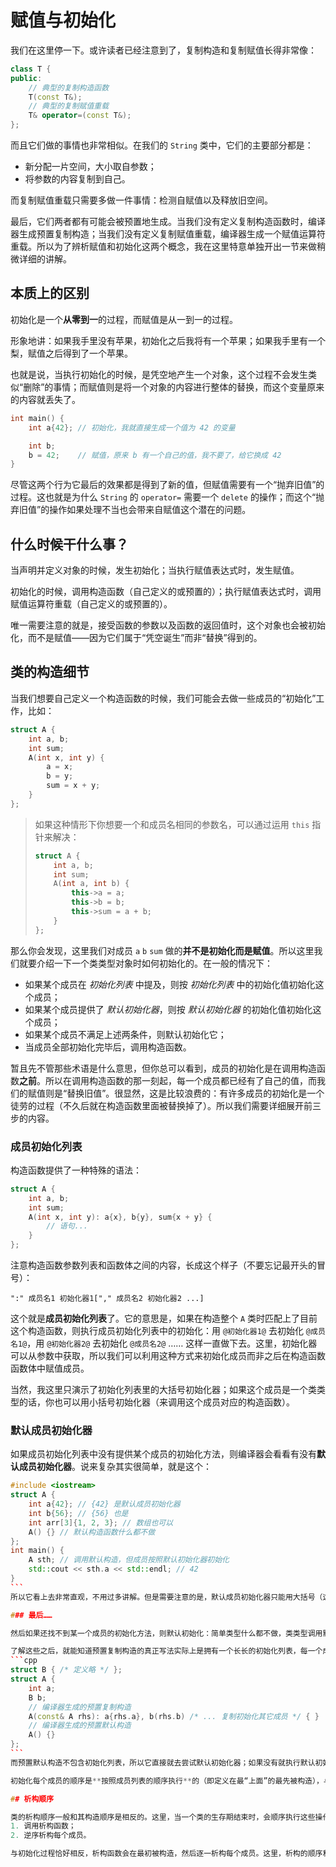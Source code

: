 # 赋值与初始化

我们在这里停一下。或许读者已经注意到了，复制构造和复制赋值长得非常像：
```cpp
class T {
public:
    // 典型的复制构造函数
    T(const T&);
    // 典型的复制赋值重载
    T& operator=(const T&);
};
```

而且它们做的事情也非常相似。在我们的 `String` 类中，它们的主要部分都是：
- 新分配一片空间，大小取自参数；
- 将参数的内容复制到自己。

而复制赋值重载只需要多做一件事情：检测自赋值以及释放旧空间。

最后，它们两者都有可能会被预置地生成。当我们没有定义复制构造函数时，编译器生成预置复制构造；当我们没有定义复制赋值重载，编译器生成一个赋值运算符重载。所以为了辨析赋值和初始化这两个概念，我在这里特意单独开出一节来做稍微详细的讲解。

## 本质上的区别

初始化是一个**从零到一**的过程，而赋值是从一到一的过程。

形象地讲：如果我手里没有苹果，初始化之后我将有一个苹果；如果我手里有一个梨，赋值之后得到了一个苹果。

也就是说，当执行初始化的时候，是凭空地产生一个对象，这个过程不会发生类似“删除”的事情；而赋值则是将一个对象的内容进行整体的替换，而这个变量原来的内容就丢失了。
```cpp
int main() {
    int a{42}; // 初始化，我就直接生成一个值为 42 的变量

    int b;
    b = 42;    // 赋值，原来 b 有一个自己的值，我不要了，给它换成 42
}
```
尽管这两个行为它最后的效果都是得到了新的值，但赋值需要有一个“抛弃旧值”的过程。这也就是为什么 `String` 的 `operator=` 需要一个 `delete` 的操作；而这个“抛弃旧值”的操作如果处理不当也会带来自赋值这个潜在的问题。

## 什么时候干什么事？

当声明并定义对象的时候，发生初始化；当执行赋值表达式时，发生赋值。

初始化的时候，调用构造函数（自己定义的或预置的）；执行赋值表达式时，调用赋值运算符重载（自己定义的或预置的）。

唯一需要注意的就是，接受函数的参数以及函数的返回值时，这个对象也会被初始化，而不是赋值——因为它们属于“凭空诞生”而非“替换”得到的。

## 类的构造细节

当我们想要自己定义一个构造函数的时候，我们可能会去做一些成员的“初始化”工作，比如：
```cpp
struct A {
    int a, b;
    int sum;
    A(int x, int y) {
        a = x;
        b = y;
        sum = x + y;
    }
};
```

> 如果这种情形下你想要一个和成员名相同的参数名，可以通过运用 `this` 指针来解决：
> ```cpp
> struct A {
>     int a, b;
>     int sum;
>     A(int a, int b) {
>         this->a = a;
>         this->b = b;
>         this->sum = a + b;
>     }
> };
> ```

那么你会发现，这里我们对成员 `a` `b` `sum` 做的**并不是初始化而是赋值**。所以这里我们就要介绍一下一个类类型对象时如何初始化的。在一般的情况下：
- 如果某个成员在 *初始化列表* 中提及，则按 *初始化列表* 中的初始化值初始化这个成员；
- 如果某个成员提供了 *默认初始化器*，则按 *默认初始化器* 的初始化值初始化这个成员；
- 如果某个成员不满足上述两条件，则默认初始化它；
- 当成员全部初始化完毕后，调用构造函数。

暂且先不管那些术语是什么意思，但你总可以看到，成员的初始化是在调用构造函数**之前**。所以在调用构造函数的那一刻起，每一个成员都已经有了自己的值，而我们的赋值则是“替换旧值”。很显然，这是比较浪费的：有许多成员的初始化是一个徒劳的过程（不久后就在构造函数里面被替换掉了）。所以我们需要详细展开前三步的内容。

### 成员初始化列表

构造函数提供了一种特殊的语法：
```cpp
struct A {
    int a, b;
    int sum;
    A(int x, int y): a{x}, b{y}, sum{x + y} {
        // 语句...
    }
};
```
注意构造函数参数列表和函数体之间的内容，长成这个样子（不要忘记最开头的冒号）：
```sdsc
":" 成员名1 初始化器1["," 成员名2 初始化器2 ...]
```
这个就是**成员初始化列表**了。它的意思是，如果在构造整个 `A` 类时匹配上了目前这个构造函数，则执行成员初始化列表中的初始化：用 `@初始化器1@` 去初始化 `@成员名1@`，用 `@初始化器2@` 去初始化 `@成员名2@` …… 这样一直做下去。这里，初始化器可以从参数中获取，所以我们可以利用这种方式来初始化成员而非之后在构造函数函数体中赋值成员。

当然，我这里只演示了初始化列表里的大括号初始化器；如果这个成员是一个类类型的话，你也可以用小括号初始化器（来调用这个成员对应的构造函数）。

### 默认成员初始化器

如果成员初始化列表中没有提供某个成员的初始化方法，则编译器会看看有没有**默认成员初始化器**。说来复杂其实很简单，就是这个：
````cpp codemo(show)
#include <iostream>
struct A {
    int a{42}; // {42} 是默认成员初始化器
    int b{56}; // {56} 也是
    int arr[3]{1, 2, 3}; // 数组也可以
    A() {} // 默认构造函数什么都不做
};
int main() {
    A sth; // 调用默认构造，但成员按照默认初始化器初始化
    std::cout << sth.a << std::endl; // 42
}
```
所以它看上去非常直观，不用过多讲解。但是需要注意的是，默认成员初始化器只能用大括号（这是为了防止歧义而规定的）。

### 最后……

然后如果还找不到某一个成员的初始化方法，则默认初始化：简单类型什么都不做，类类型调用默认构造函数。

了解这些之后，就能知道预置复制构造的真正写法实际上是拥有一个长长的初始化列表，每一个成员都是复制初始化的：
```cpp
struct B { /* 定义略 */ };
struct A {
    int a;
    B b;
    // 编译器生成的预置复制构造
    A(const& A rhs): a{rhs.a}, b(rhs.b) /* ... 复制初始化其它成员 */ { }
    // 编译器生成的预置默认构造
    A() {}
};
```
而预置默认构造不包含初始化列表，所以它直接就去尝试默认初始化器；如果没有就执行默认初始化。

初始化每个成员的顺序是**按照成员列表的顺序执行**的（即定义在最“上面”的最先被构造），与初始化列表的书写顺序无关。

## 析构顺序

类的析构顺序一般和其构造顺序是相反的。这里，当一个类的生存期结束时，会顺序执行这些操作：
1. 调用析构函数；
2. 逆序析构每个成员。

与初始化过程恰好相反，析构函数会在最初被构造，然后逐一析构每个成员。这里，析构的顺序和成员列表的顺序相反（写在最“下面”的最先被析构）。
